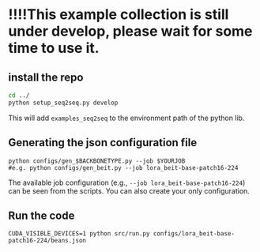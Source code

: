 # !!!!This example collection is still under develop, please wait for some time to use it.

## install the repo
```bash
cd ../
python setup_seq2seq.py develop
```
This will add `examples_seq2seq` to the environment path of the python lib.

## Generating the json configuration file

```shell
python configs/gen_$BACKBONETYPE.py --job $YOURJOB
#e.g. python configs/gen_beit.py --job lora_beit-base-patch16-224
```
The available job configuration (e.g., `--job lora_beit-base-patch16-224`) can be seen from the scripts. You can also
create your only configuration.


## Run the code

```
CUDA_VISIBLE_DEVICES=1 python src/run.py configs/lora_beit-base-patch16-224/beans.json
```
